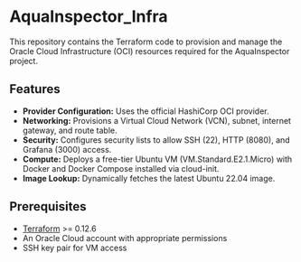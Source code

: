 # AquaInspector_Infra

This repository contains the Terraform code to provision and manage the Oracle Cloud Infrastructure (OCI) resources required for the AquaInspector project.

## Features

- **Provider Configuration:** Uses the official HashiCorp OCI provider.
- **Networking:** Provisions a Virtual Cloud Network (VCN), subnet, internet gateway, and route table.
- **Security:** Configures security lists to allow SSH (22), HTTP (8080), and Grafana (3000) access.
- **Compute:** Deploys a free-tier Ubuntu VM (VM.Standard.E2.1.Micro) with Docker and Docker Compose installed via cloud-init.
- **Image Lookup:** Dynamically fetches the latest Ubuntu 22.04 image.

## Prerequisites

- [Terraform](https://www.terraform.io/downloads.html) >= 0.12.6
- An Oracle Cloud account with appropriate permissions
- SSH key pair for VM access
